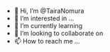 - 👋 Hi, I’m @TairaNomura  
- 👀 I’m interested in ... 
- 🌱 I’m currently learning   
- 💞️ I’m looking to collaborate on   
- 📫 How to reach me ... 

<!---
TairaNomura/TairaNomura is a ✨ special ✨ repository because its `README.md` (this file) appears on your GitHub profile.
You can click the Preview link to take a look at your changes.
--->
